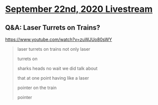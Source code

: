 # [September 22nd, 2020 Livestream](../2020-09-22.md)
## Q&A: Laser Turrets on Trains?
https://www.youtube.com/watch?v=zuWJUo80sWY
> laser turrets on trains not only laser
>
> turrets on
>
> sharks heads no wait we did talk about
>
> that at one point having like a laser
>
> pointer on the train
>
> pointer
>
